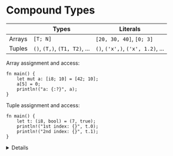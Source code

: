 # Compound Types

|        | Types                         | Literals                          |
|--------|-------------------------------|-----------------------------------|
| Arrays | `[T; N]`                      | `[20, 30, 40]`, `[0; 3]`          |
| Tuples | `()`, `(T,)`, `(T1, T2)`, ... | `()`, `('x',)`, `('x', 1.2)`, ... |

Array assignment and access:

```rust,editable
fn main() {
    let mut a: [i8; 10] = [42; 10];
    a[5] = 0;
    println!("a: {:?}", a);
}
```

Tuple assignment and access:

```rust,editable
fn main() {
    let t: (i8, bool) = (7, true);
    println!("1st index: {}", t.0);
    println!("2nd index: {}", t.1);
}
```

<details>
    
Key points:
    
Arrays:
    
*Arrays have elements of the same type, T, and length, N, which is fixed. 

*We can use literals to assign values to arrays.

*Demonstrate out of bounds errors by setting n to different values 

```
a[n+15] = 11 // index out of bounds error since len is 10
```

*Efficient way to check n is in bounds:

```
assert!(n+20 < a.len()); // panics
```

*In the main function, the print statement contains the debug implementation {a :?}.

*Adding `#`, eg `{a:#?}`, invokes a "pretty printing" format, which can be easier to read.

Tuples:

*Like arrays, tuples have a fixed length.

*Tuples group together values of different types into a compound type. 

*Fields that can be accessed by the period and the index of the value, e.g. t.0, t.1.

</details>
